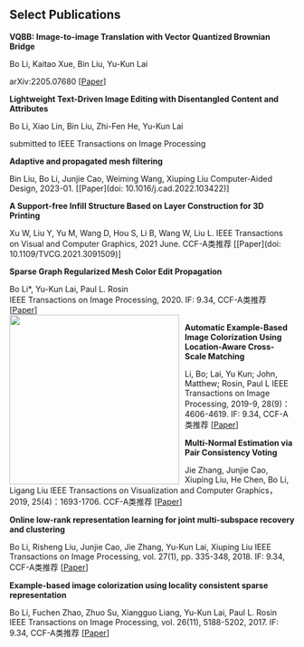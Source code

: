 ## Select Publications

**VQBB: Image-to-image Translation with Vector Quantized Brownian Bridge**

Bo Li, Kaitao Xue, Bin Liu, Yu-Kun Lai

arXiv:2205.07680
\[[Paper](https://arxiv.org/pdf/2205.07680)\]  

**Lightweight Text-Driven Image Editing with Disentangled Content and Attributes**

Bo Li, Xiao Lin, Bin Liu, Zhi-Fen He, Yu-Kun Lai

submitted to IEEE Transactions on Image Processing

**Adaptive and propagated mesh filtering**

Bin Liu, Bo Li, Junjie Cao, Weiming Wang, Xiuping Liu
Computer-Aided Design, 2023-01.
\[[Paper](doi: 10.1016/j.cad.2022.103422)\]  

**A Support-free Infill Structure Based on Layer Construction for 3D Printing**

Xu W, Liu Y, Yu M, Wang D, Hou S, Li B, Wang W, Liu L.
IEEE Transactions on Visual and Computer Graphics, 2021 June. CCF-A类推荐
\[[Paper](doi: 10.1109/TVCG.2021.3091509)\]  


**Sparse Graph Regularized Mesh Color Edit Propagation**  

Bo Li*, Yu-Kun Lai, Paul L. Rosin  
IEEE Transactions on Image Processing, 2020. IF: 9.34, CCF-A类推荐
\[[Paper](https://ieeexplore.ieee.org/stamp/stamp.jsp?tp=&arnumber=9043899)\]  
<img src="img/f1.jpg" width="300px" style="float:left; margin-right:10px">


**Automatic Example-Based Image Colorization Using Location-Aware Cross-Scale Matching**

Li, Bo; Lai, Yu Kun; John, Matthew; Rosin, Paul L
IEEE Transactions on Image Processing, 2019-9, 28(9)：4606-4619. IF: 9.34, CCF-A类推荐
\[[Paper](https://users.cs.cf.ac.uk/Yukun.Lai/papers/TIP_Sparse_Colorization.pdf)\]  

**Multi-Normal Estimation via Pair Consistency Voting**

Jie Zhang, Junjie Cao, Xiuping Liu, He Chen, Bo Li, Ligang Liu
IEEE Transactions on Visualization and Computer Graphics， 2019, 25(4)：1693-1706. CCF-A类推荐
\[[Paper](https://ieeexplore.ieee.org/document/8340177)\]  

**Online low-rank representation learning for joint multi-subspace recovery and clustering**

Bo Li, Risheng Liu, Junjie Cao, Jie Zhang, Yu-Kun Lai, Xiuping Liu
IEEE Transactions on Image Processing, vol. 27(1), pp. 335-348, 2018. IF: 9.34, CCF-A类推荐
\[[Paper](http://dx.doi.org/10.1109/TIP.2017.2760510)\]  

**Example-based image colorization using locality consistent sparse representation**

Bo Li, Fuchen Zhao, Zhuo Su, Xiangguo Liang, Yu-Kun Lai, Paul L. Rosin
IEEE Transactions on Image Processing, vol. 26(11), 5188-5202, 2017. IF: 9.34, CCF-A类推荐
\[[Paper](https://users.cs.cf.ac.uk/Yukun.Lai/papers/TIP_Sparse_Colorization.pdf)\]  

